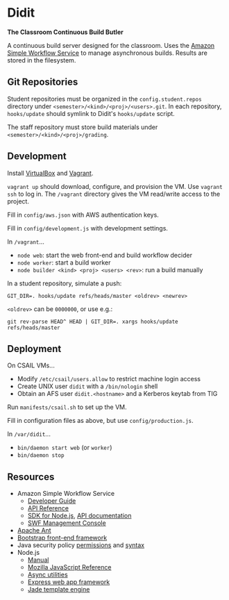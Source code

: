 Didit
=====

**The Classroom Continuous Build Butler**

A continuous build server designed for the classroom. Uses the [Amazon Simple Workflow Service][SWF] to manage asynchronous builds. Results are stored in the filesystem.

  [SWF]: http://aws.amazon.com/swf/


Git Repositories
----------------

Student repositories must be organized in the `config.student.repos` directory under `<semester>/<kind>/<proj>/<users>.git`. In each repository, `hooks/update` should symlink to Didit's `hooks/update` script.

The staff repository must store build materials under `<semester>/<kind>/<proj>/grading`.


Development
-----------

Install [VirtualBox] and [Vagrant].

  [VirtualBox]: http://www.virtualbox.org/
  [Vagrant]: http://www.vagrantup.com/

`vagrant up` should download, configure, and provision the VM. Use `vagrant ssh` to log in. The `/vagrant` directory gives the VM read/write access to the project.

Fill in `config/aws.json` with AWS authentication keys.

Fill in `config/development.js` with development settings.

In `/vagrant`...

 * `node web`: start the web front-end and build workflow decider
 * `node worker`: start a build worker
 * `node builder <kind> <proj> <users> <rev>`: run a build manually

In a student repository, simulate a push:

    GIT_DIR=. hooks/update refs/heads/master <oldrev> <newrev>

`<oldrev>` can be `0000000`, or use e.g.:

    git rev-parse HEAD^ HEAD | GIT_DIR=. xargs hooks/update refs/heads/master


Deployment
----------

On CSAIL VMs...

 * Modify `/etc/csail/users.allow` to restrict machine login access
 * Create UNIX user `didit` with a `/bin/nologin` shell
 * Obtain an AFS user `didit.<hostname>` and a Kerberos keytab from TIG

Run `manifests/csail.sh` to set up the VM.

Fill in configuration files as above, but use `config/production.js`.

In `/var/didit`...

 * `bin/daemon start web` (or `worker`)
 * `bin/daemon stop`


Resources
---------

 * Amazon Simple Workflow Service
   * [Developer Guide](http://docs.aws.amazon.com/amazonswf/latest/developerguide/)
   * [API Reference](http://docs.aws.amazon.com/amazonswf/latest/apireference/)
   * [SDK for Node.js](http://aws.amazon.com/sdkfornodejs/), [API documentation](http://docs.amazonwebservices.com/AWSJavaScriptSDK/latest/frames.html)
   * [SWF Management Console](https://console.aws.amazon.com/swf/home)
 * [Apache Ant](http://ant.apache.org/manual/)
 * [Bootstrap front-end framework](http://twitter.github.com/bootstrap/scaffolding.html)
 * Java security policy [permissions](http://download.java.net/jdk8/docs/technotes/guides/security/permissions.html) and [syntax](http://download.java.net/jdk8/docs/technotes/guides/security/PolicyFiles.html)
 * Node.js
   * [Manual](http://nodejs.org/api/)
   * [Mozilla JavaScript Reference](https://developer.mozilla.org/en-US/docs/JavaScript/Reference)
   * [Async utilities](https://npmjs.org/package/async)
   * [Express web app framework](http://expressjs.com/)
   * [Jade template engine](https://github.com/visionmedia/jade)
